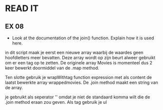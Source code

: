 # READ IT
## EX 08
* Look at the documentation of the join() function. Explain how it is used here.

in dit script maak je eerst een nieuwe array waarbij de waardes geen hoofdletters meer bevatten. Deze array wordt op zijn beurt alweer gebruikt om er een tag op te zetten.
De originele array Movies is momenteel dus 2 keer bewerkt doormiddel van de .map method. 

Ten slotte gebruik je wrapWithtag function expression met als content de laatst bewerkte array wrappedmovies. De .join method maakt een string van de array. 

je gebruikt als seperator '' omdat je niet de standaard komma wilt die de .join method eraan zou geven. Als tag gebruik je ul
